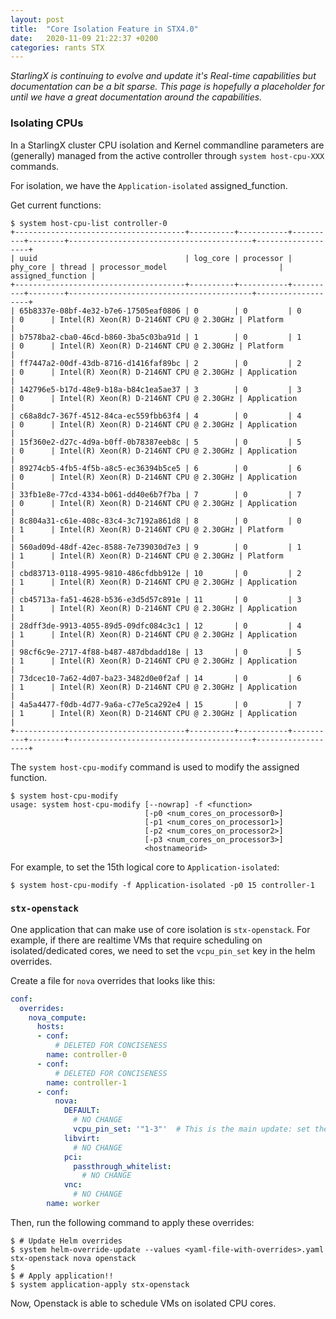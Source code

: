 ```yaml
---
layout: post
title:  "Core Isolation Feature in STX4.0"
date:   2020-11-09 21:22:37 +0200
categories: rants STX
---
```


_StarlingX is continuing to evolve and update it's Real-time capabilities but documentation can be a bit sparse. This page is hopefully a placeholder for until we have a great documentation around the capabilities._

### Isolating CPUs
In a StarlingX cluster CPU isolation and Kernel commandline parameters are (generally) managed from the active controller through `system host-cpu-XXX` commands.

For isolation, we have the `Application-isolated` assigned_function.

Get current functions:

```console
$ system host-cpu-list controller-0
+--------------------------------------+----------+-----------+----------+--------+-----------------------------------------+-------------------+
| uuid                                 | log_core | processor | phy_core | thread | processor_model                         | assigned_function |
+--------------------------------------+----------+-----------+----------+--------+-----------------------------------------+-------------------+
| 65b8337e-08bf-4e32-b7e6-17505eaf0806 | 0        | 0         | 0        | 0      | Intel(R) Xeon(R) D-2146NT CPU @ 2.30GHz | Platform          |
| b7578ba2-cba0-46cd-b860-3ba5c03ba91d | 1        | 0         | 1        | 0      | Intel(R) Xeon(R) D-2146NT CPU @ 2.30GHz | Platform          |
| ff7447a2-00df-43db-8716-d1416faf89bc | 2        | 0         | 2        | 0      | Intel(R) Xeon(R) D-2146NT CPU @ 2.30GHz | Application       |
| 142796e5-b17d-48e9-b18a-b84c1ea5ae37 | 3        | 0         | 3        | 0      | Intel(R) Xeon(R) D-2146NT CPU @ 2.30GHz | Application       |
| c68a8dc7-367f-4512-84ca-ec559fbb63f4 | 4        | 0         | 4        | 0      | Intel(R) Xeon(R) D-2146NT CPU @ 2.30GHz | Application       |
| 15f360e2-d27c-4d9a-b0ff-0b78387eeb8c | 5        | 0         | 5        | 0      | Intel(R) Xeon(R) D-2146NT CPU @ 2.30GHz | Application       |
| 89274cb5-4fb5-4f5b-a8c5-ec36394b5ce5 | 6        | 0         | 6        | 0      | Intel(R) Xeon(R) D-2146NT CPU @ 2.30GHz | Application       |
| 33fb1e8e-77cd-4334-b061-dd40e6b7f7ba | 7        | 0         | 7        | 0      | Intel(R) Xeon(R) D-2146NT CPU @ 2.30GHz | Application       |
| 8c804a31-c61e-408c-83c4-3c7192a861d8 | 8        | 0         | 0        | 1      | Intel(R) Xeon(R) D-2146NT CPU @ 2.30GHz | Platform          |
| 560ad09d-48df-42ec-8588-7e739030d7e3 | 9        | 0         | 1        | 1      | Intel(R) Xeon(R) D-2146NT CPU @ 2.30GHz | Platform          |
| cbd83713-0118-4995-9810-486cfdbb912e | 10       | 0         | 2        | 1      | Intel(R) Xeon(R) D-2146NT CPU @ 2.30GHz | Application       |
| cb45713a-fa51-4628-b536-e3d5d57c891e | 11       | 0         | 3        | 1      | Intel(R) Xeon(R) D-2146NT CPU @ 2.30GHz | Application       |
| 28dff3de-9913-4055-89d5-09dfc084c3c1 | 12       | 0         | 4        | 1      | Intel(R) Xeon(R) D-2146NT CPU @ 2.30GHz | Application       |
| 98cf6c9e-2717-4f88-b487-487dbdadd18e | 13       | 0         | 5        | 1      | Intel(R) Xeon(R) D-2146NT CPU @ 2.30GHz | Application       |
| 73dcec10-7a62-4d07-ba23-3482d0e0f2af | 14       | 0         | 6        | 1      | Intel(R) Xeon(R) D-2146NT CPU @ 2.30GHz | Application       |
| 4a5a4477-f0db-4d77-9a6a-c77e5ca292e4 | 15       | 0         | 7        | 1      | Intel(R) Xeon(R) D-2146NT CPU @ 2.30GHz | Application       |
+--------------------------------------+----------+-----------+----------+--------+-----------------------------------------+-------------------+

```

The `system host-cpu-modify` command is used to modify the assigned function.

```console
$ system host-cpu-modify
usage: system host-cpu-modify [--nowrap] -f <function>
                              [-p0 <num_cores_on_processor0>]
                              [-p1 <num_cores_on_processor1>]
                              [-p2 <num_cores_on_processor2>]
                              [-p3 <num_cores_on_processor3>]
                              <hostnameorid>
```

For example, to set the 15th logical core to `Application-isolated`:

```console
$ system host-cpu-modify -f Application-isolated -p0 15 controller-1
```

### `stx-openstack`

One application that can make use of core isolation is `stx-openstack`. For example, if there are realtime VMs that require scheduling on isolated/dedicated cores, we need to set the `vcpu_pin_set` key in the helm overrides.

Create a file for `nova` overrides that looks like this:

```yaml
conf:
  overrides:
    nova_compute:
      hosts:
      - conf:
          # DELETED FOR CONCISENESS
        name: controller-0
      - conf:
          # DELETED FOR CONCISENESS
        name: controller-1
      - conf:
          nova:
            DEFAULT:
              # NO CHANGE
              vcpu_pin_set: '"1-3"'  # This is the main update: set the cores that OpenStack should use
            libvirt:
              # NO CHANGE
            pci:
              passthrough_whitelist:
                # NO CHANGE
            vnc:
              # NO CHANGE
        name: worker
```

Then, run the following command to apply these overrides:

```console
$ # Update Helm overrides
$ system helm-override-update --values <yaml-file-with-overrides>.yaml stx-openstack nova openstack
$
$ # Apply application!!
$ system application-apply stx-openstack
```

Now, Openstack is able to schedule VMs on isolated CPU cores.
